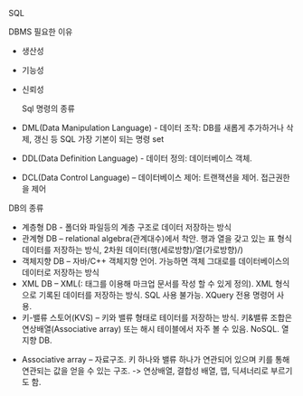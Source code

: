 SQL

DBMS 필요한 이유

- 생산성
- 기능성
- 신뢰성

  Sql 명령의 종류

- DML(Data Manipulation Language) - 데이터 조작: DB를 새롭게 추가하거나 삭제, 갱신 등 SQL 가장 기본이 되는 명령 set
- DDL(Data Definition Language) - 데이터 정의: 데이터베이스 객체.
- DCL(Data Control Language) – 데이터베이스 제어: 트랜잭션을 제어. 접근권한을 제어

DB의 종류

- 계층형 DB - 폴더와 파일등의 계층 구조로 데이터 저장하는 방식
- 관계형 DB – relational algebra(관계대수)에서 착안. 행과 열을 갖고 있는 표 형식 데이터를 저장하는 방식, 2차원 데이터(행(세로방향)/열(가로방향)/)
- 객체지향 DB – 자바/C++ 객체지향 언어. 가능하면 객체 그대로를 데이터베이스의 데이터로 저장하는 방식
- XML DB – XML(: 태그를 이용해 마크업 문서를 작성 할 수 있게 정의). XML 형식으로 기록된 데이터를 저장하는 방식. SQL 사용 불가능. XQuery 전용 명령어 사용.
- 키-밸류 스토어(KVS) – 키와 밸류 형태로 테이터를 저장하는 방식. 키&밸류 조합은 연상배열(Associative array) 또는 해시 테이블에서 자주 볼 수 있음. NoSQL. 열 지향 DB.

* Associative array – 자료구조. 키 하나와 밸류 하나가 연관되어 있으며 키를 통해 연관되는 값을 얻을 수 있는 구조. -> 연상배열, 결합성 배열, 맵, 딕셔너리로 부르기도 함.
